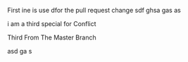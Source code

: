 First ine is use dfor the pull request change
sdf
ghsa
gas
as
 
i am  a third special for Conflict 

Third From The Master Branch



asd
ga
s


